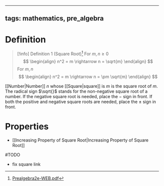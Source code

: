 
---
tags: mathematics, pre_algebra
---

# Definition

> [!info] Definition 1 (Square Root)[^1]
> For $m, n \geq 0$
> $$
> \begin{align}
> n^2 = m \rightarrow n = \sqrt{m}
> \end{align}
> $$
> For $m, n$
> $$
> \begin{align}
> n^2 = m \rightarrow n = \pm \sqrt{m}
> \end{align}
> $$

[[Number|Number]] $n$ whose [[Square|square]] is $m$ is the square root of $m$. The radical sign $\sqrt{}$ stands for the non-negative square root of a number. If the negative square root is needed, place the $-$ sign in front. If both the positive and negative square roots are needed, place the $\pm$ sign in front.

# Properties

- [[Increasing Property of Square Root|Increasing Property of Square Root]]

#TODO 
- fix square link

[^1]: [Prealgebra2e-WEB.pdf](zotero://open-pdf/library/items/W4QW2QZI?page=503)